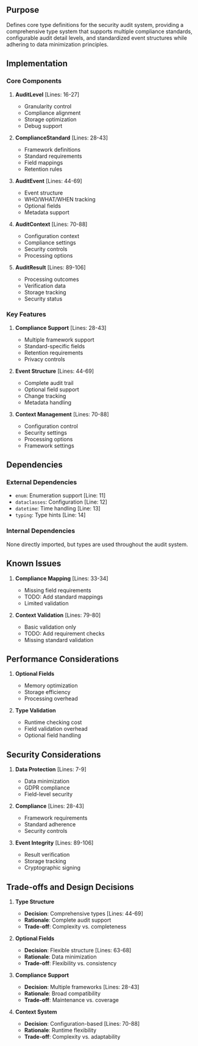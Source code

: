 ## Purpose

Defines core type definitions for the security audit system, providing a comprehensive type system that supports multiple compliance standards, configurable audit detail levels, and standardized event structures while adhering to data minimization principles.

## Implementation

### Core Components

1. **AuditLevel** [Lines: 16-27]

   - Granularity control
   - Compliance alignment
   - Storage optimization
   - Debug support

2. **ComplianceStandard** [Lines: 28-43]

   - Framework definitions
   - Standard requirements
   - Field mappings
   - Retention rules

3. **AuditEvent** [Lines: 44-69]

   - Event structure
   - WHO/WHAT/WHEN tracking
   - Optional fields
   - Metadata support

4. **AuditContext** [Lines: 70-88]

   - Configuration context
   - Compliance settings
   - Security controls
   - Processing options

5. **AuditResult** [Lines: 89-106]
   - Processing outcomes
   - Verification data
   - Storage tracking
   - Security status

### Key Features

1. **Compliance Support** [Lines: 28-43]

   - Multiple framework support
   - Standard-specific fields
   - Retention requirements
   - Privacy controls

2. **Event Structure** [Lines: 44-69]

   - Complete audit trail
   - Optional field support
   - Change tracking
   - Metadata handling

3. **Context Management** [Lines: 70-88]
   - Configuration control
   - Security settings
   - Processing options
   - Framework settings

## Dependencies

### External Dependencies

- `enum`: Enumeration support [Line: 11]
- `dataclasses`: Configuration [Line: 12]
- `datetime`: Time handling [Line: 13]
- `typing`: Type hints [Line: 14]

### Internal Dependencies

None directly imported, but types are used throughout the audit system.

## Known Issues

1. **Compliance Mapping** [Lines: 33-34]

   - Missing field requirements
   - TODO: Add standard mappings
   - Limited validation

2. **Context Validation** [Lines: 79-80]
   - Basic validation only
   - TODO: Add requirement checks
   - Missing standard validation

## Performance Considerations

1. **Optional Fields**

   - Memory optimization
   - Storage efficiency
   - Processing overhead

2. **Type Validation**
   - Runtime checking cost
   - Field validation overhead
   - Optional field handling

## Security Considerations

1. **Data Protection** [Lines: 7-9]

   - Data minimization
   - GDPR compliance
   - Field-level security

2. **Compliance** [Lines: 28-43]

   - Framework requirements
   - Standard adherence
   - Security controls

3. **Event Integrity** [Lines: 89-106]
   - Result verification
   - Storage tracking
   - Cryptographic signing

## Trade-offs and Design Decisions

1. **Type Structure**

   - **Decision**: Comprehensive types [Lines: 44-69]
   - **Rationale**: Complete audit support
   - **Trade-off**: Complexity vs. completeness

2. **Optional Fields**

   - **Decision**: Flexible structure [Lines: 63-68]
   - **Rationale**: Data minimization
   - **Trade-off**: Flexibility vs. consistency

3. **Compliance Support**

   - **Decision**: Multiple frameworks [Lines: 28-43]
   - **Rationale**: Broad compatibility
   - **Trade-off**: Maintenance vs. coverage

4. **Context System**
   - **Decision**: Configuration-based [Lines: 70-88]
   - **Rationale**: Runtime flexibility
   - **Trade-off**: Complexity vs. adaptability
